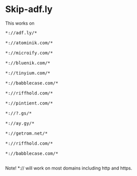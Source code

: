 # Skip-adf.ly
This works on
<pre>
*://adf.ly/*<br/>
*://atominik.com/*<br/>
*://microify.com/*<br/>
*://bluenik.com/*<br/>
*://tinyium.com/*<br/>
*://babblecase.com/*<br/>
*://riffhold.com/*<br/>
*://pintient.com/*<br/>
*://?.gs/*<br/>
*://ay.gy/*<br/>
*://getrom.net/*<br/>
*://riffhold.com/*<br/>
*://babblecase.com/*<br/>
</pre>

Note! *:// will work on most domains including http and https.
